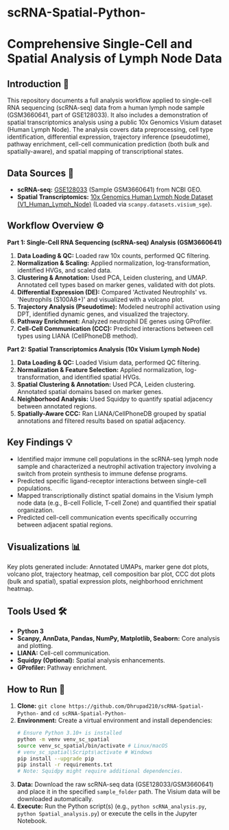 # scRNA-Spatial-Python-

# Comprehensive Single-Cell and Spatial Analysis of Lymph Node Data

## Introduction 🔬

This repository documents a full analysis workflow applied to single-cell RNA sequencing (scRNA-seq) data from a human lymph node sample (GSM3660641, part of GSE128033). It also includes a demonstration of spatial transcriptomics analysis using a public 10x Genomics Visium dataset (Human Lymph Node). The analysis covers data preprocessing, cell type identification, differential expression, trajectory inference (pseudotime), pathway enrichment, cell-cell communication prediction (both bulk and spatially-aware), and spatial mapping of transcriptional states.

## Data Sources 💾

* **scRNA-seq:** [GSE128033](https://www.ncbi.nlm.nih.gov/geo/query/acc.cgi?acc=GSE128033) (Sample GSM3660641) from NCBI GEO.
* **Spatial Transcriptomics:** [10x Genomics Human Lymph Node Dataset (V1\_Human\_Lymph\_Node)](https://www.10xgenomics.com/resources/datasets/human-lymph-node-1-standard-1-1-0) (Loaded via `scanpy.datasets.visium_sge`).

## Workflow Overview ⚙️

**Part 1: Single-Cell RNA Sequencing (scRNA-seq) Analysis (GSM3660641)**

1.  **Data Loading & QC:** Loaded raw 10x counts, performed QC filtering.
2.  **Normalization & Scaling:** Applied normalization, log-transformation, identified HVGs, and scaled data.
3.  **Clustering & Annotation:** Used PCA, Leiden clustering, and UMAP. Annotated cell types based on marker genes, validated with dot plots.
4.  **Differential Expression (DE):** Compared 'Activated Neutrophils' vs. 'Neutrophils (S100A8+)' and visualized with a volcano plot.
5.  **Trajectory Analysis (Pseudotime):** Modeled neutrophil activation using DPT, identified dynamic genes, and visualized the trajectory.
6.  **Pathway Enrichment:** Analyzed neutrophil DE genes using GProfiler.
7.  **Cell-Cell Communication (CCC):** Predicted interactions between cell types using LIANA (CellPhoneDB method).

**Part 2: Spatial Transcriptomics Analysis (10x Visium Lymph Node)**

1.  **Data Loading & QC:** Loaded Visium data, performed QC filtering.
2.  **Normalization & Feature Selection:** Applied normalization, log-transformation, and identified spatial HVGs.
3.  **Spatial Clustering & Annotation:** Used PCA, Leiden clustering. Annotated spatial domains based on marker genes.
4.  **Neighborhood Analysis:** Used Squidpy to quantify spatial adjacency between annotated regions.
5.  **Spatially-Aware CCC:** Ran LIANA/CellPhoneDB grouped by spatial annotations and filtered results based on spatial adjacency.

## Key Findings 💡

* Identified major immune cell populations in the scRNA-seq lymph node sample and characterized a neutrophil activation trajectory involving a switch from protein synthesis to immune defense programs.
* Predicted specific ligand-receptor interactions between single-cell populations.
* Mapped transcriptionally distinct spatial domains in the Visium lymph node data (e.g., B-cell Follicle, T-cell Zone) and quantified their spatial organization.
* Predicted cell-cell communication events specifically occurring between adjacent spatial regions.

## Visualizations 📊

Key plots generated include: Annotated UMAPs, marker gene dot plots, volcano plot, trajectory heatmap, cell composition bar plot, CCC dot plots (bulk and spatial), spatial expression plots, neighborhood enrichment heatmap.

## Tools Used 🛠️

* **Python 3**
* **Scanpy, AnnData, Pandas, NumPy, Matplotlib, Seaborn:** Core analysis and plotting.
* **LIANA:** Cell-cell communication.
* **Squidpy (Optional):** Spatial analysis enhancements.
* **GProfiler:** Pathway enrichment.

## How to Run 🚀

1.  **Clone:** `git clone https://github.com/Dhrupad210/scRNA-Spatial-Python-` and `cd scRNA-Spatial-Python- `
2.  **Environment:** Create a virtual environment and install dependencies:
    ```bash
    # Ensure Python 3.10+ is installed
    python -m venv venv_sc_spatial
    source venv_sc_spatial/bin/activate # Linux/macOS
    # venv_sc_spatial\Scripts\activate # Windows
    pip install --upgrade pip
    pip install -r requirements.txt
    # Note: Squidpy might require additional dependencies.
    ```
3.  **Data:** Download the raw scRNA-seq data (GSE128033/GSM3660641) and place it in the specified `sample_folder` path. The Visium data will be downloaded automatically.
4.  **Execute:** Run the Python script(s) (e.g., `python scRNA_analysis.py`, `python Spatial_analysis.py`) or execute the cells in the Jupyter Notebook.
